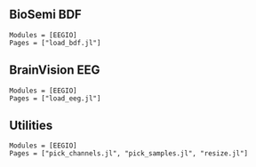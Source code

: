## BioSemi BDF
```@autodocs
Modules = [EEGIO]
Pages = ["load_bdf.jl"]
```

## BrainVision EEG
```@autodocs
Modules = [EEGIO]
Pages = ["load_eeg.jl"]
```

## Utilities
```@autodocs
Modules = [EEGIO]
Pages = ["pick_channels.jl", "pick_samples.jl", "resize.jl"]
```
